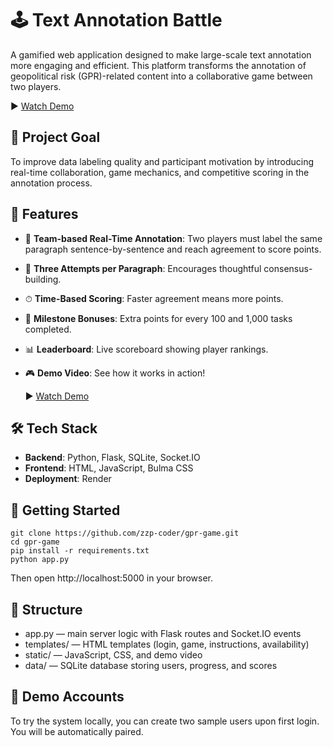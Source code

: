 # **🕹️ Text Annotation Battle**



A gamified web application designed to make large-scale text annotation more engaging and efficient. This platform transforms the annotation of geopolitical risk (GPR)-related content into a collaborative game between two players.

▶️ [Watch Demo](https://gpr-game.onrender.com/static/output_with_subs.mp4)



## **🎯 Project Goal**





To improve data labeling quality and participant motivation by introducing real-time collaboration, game mechanics, and competitive scoring in the annotation process.





## **🌟 Features**





- 👯 **Team-based Real-Time Annotation**: Two players must label the same paragraph sentence-by-sentence and reach agreement to score points.

- 🧠 **Three Attempts per Paragraph**: Encourages thoughtful consensus-building.

- ⏱ **Time-Based Scoring**: Faster agreement means more points.

- 🎁 **Milestone Bonuses**: Extra points for every 100 and 1,000 tasks completed.

- 📊 **Leaderboard**: Live scoreboard showing player rankings.

- 🎮 **Demo Video**: See how it works in action!

  ▶️ [Watch Demo](https://gpr-game.onrender.com/static/output_with_subs.mp4)







## **🛠️ Tech Stack**





- **Backend**: Python, Flask, SQLite, Socket.IO
- **Frontend**: HTML, JavaScript, Bulma CSS
- **Deployment**: Render







## **🚀 Getting Started**



```
git clone https://github.com/zzp-coder/gpr-game.git
cd gpr-game
pip install -r requirements.txt
python app.py
```

Then open http://localhost:5000 in your browser.





## **📂 Structure**

- app.py — main server logic with Flask routes and Socket.IO events
- templates/ — HTML templates (login, game, instructions, availability)
- static/ — JavaScript, CSS, and demo video
- data/ — SQLite database storing users, progress, and scores



## **🧪 Demo Accounts**



To try the system locally, you can create two sample users upon first login. You will be automatically paired.